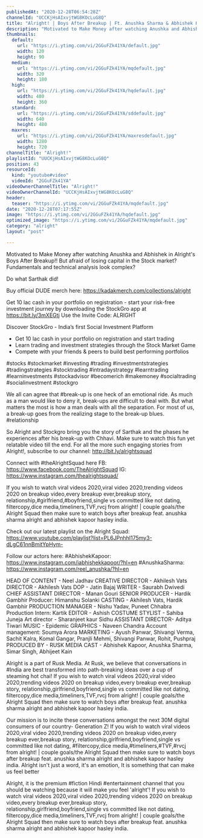```yaml
---
publishedAt: "2020-12-28T06:54:28Z"
channelId: "UCCKjHsAIxvjtWG8KOcLuG8Q"
title: "Alright! | Boys After Breakup | Ft. Anushka Sharma & Abhishek Kapoor"
description: "Motivated to Make Money after watching Anushka and Abhishek in Alright's Boys After Breakup!!\nBut afraid of losing capital in the Stock market?\nFundamentals and technical analysis look complex?\n\nDo what Sarthak did!\n\nBuy official DUDE merch here: https://kadakmerch.com/collections/alright\n\n\nGet 10 lac cash in your portfolio on registration - start your risk-free investment journey by downloading the StockGro app at https://bit.ly/3mXEGtj\nUse the Invite Code: ALRIGHT\n\nDiscover StockGro - India’s first Social Investment Platform\n\n- Get 10 lac cash in your portfolio on registration and start trading\n- Learn trading and investment strategies through the Stock Market Game\n- Compete with your friends & peers to build best performing portfolios\n\n#stocks #stockmarket #investing #trading #investmentstrategies #tradingstrategies #stocktrading #intradaystrategy #learntrading #learninvestments #stockadvisor #becomerich #makemoney #socialtrading #socialinvestment #stockgro\n\nWe all can agree that #break-up is one heck of an emotional ride. As much as a man would like to deny it, break-ups are difficult to deal with. But what matters the most is how a man deals with all the separation. For most of us, a break-up goes from the realizing stage to the break-up blues. #relationship \n\nSo Alright and Stockgro bring you the story of Sarthak and the phases he experiences after his break-up with Chhavi. Make sure to watch this fun yet relatable video till the end. For all the more such engaging stories from Alright!, subscribe to our channel: http://bit.ly/alrightsquad\n\nConnect with #theAlrightSquad here\nFB: https://www.facebook.com/TheAlrightSquad\nIG: https://www.instagram.com/thealrightsquad/\n\nIf you wish to watch viral videos 2020,viral video 2020,trending videos 2020 on breakup video,every breakup ever,breakup story, relationship,#girlfriend,#boyfriend,single vs committed like not dating, filtercopy,dice media,timeliners,TVF,rvcj from alright! | couple goals/the Alright Squad then make sure to watch boys after breakup feat. anushka sharma alright and abhishek kapoor hasley india.\n\nCheck out our latest playlist on the Alright Squad: https://www.youtube.com/playlist?list=PL6JPnhhI175my3-dLgC61nnBmitYpHym-\n\nFollow our actors here:\n#AbhishekKapoor: https://www.instagram.com/iabhishekkapoor/?hl=en\n#AnushkaSharma: https://www.instagram.com/reel_anushka/?hl=en\n\nHEAD OF CONTENT - Neel Jadhav\nCREATIVE DIRECTOR - Akhilesh Vats\nDIRECTOR - Akhilesh Vats\nDOP - Jatin Bajaj\nWRITER - Saurabh Dwivedi\nCHIEF ASSISTANT DIRECTOR - Manan Gouri\nSENIOR PRODUCER - Hardik Gambhir\nProducer: Himanshu Solanki\nCASTING - Akhilesh Vats, Hardik Gambhir\nPRODUCTION MANAGER - Nishu Yadav, Puneet Chhabra\nProduction Intern: Kartik\nEDITOR - Ashish\nCOSTUME STYLIST - Sahiba Juneja\nArt director - Sharanjeet kaur Sidhu\nASSISTANT DIRECTOR- Aditya Tiwari\nMUSIC - Epidemic\nGRAPHICS - Naveen Chandra\nAccount management: Soumya Arora\nMARKETING - Ayush Panwar, Shivangi Verma, Sachit Kalra, Komal Gangar, Pranjli Mehmi, Shivangi Panwar, Rohit, Pushpraj\nPRODUCED BY - RUSK MEDIA\nCAST - Abhishek Kapoor, Anushka Sharma, Simar Singh, Abhijeet Kain\n\nAlright is a part of Rusk Media. At Rusk, we believe that conversations in #India are best transformed into path-breaking ideas over a cup of steaming hot chai! If you wish to watch viral videos 2020,viral video 2020,trending videos 2020 on breakup video,every breakup ever,breakup story, relationship,girlfriend,boyfriend,single vs committed like not dating, filtercopy,dice media,timeliners,TVF,rvcj from alright! | couple goals/the Alright Squad then make sure to watch boys after breakup feat. anushka sharma alright and abhishek kapoor hasley india.\n\nOur mission is to incite these conversations amongst the next 30M digital consumers of our country- Generation Z! If you wish to watch viral videos 2020,viral video 2020,trending videos 2020 on breakup video,every breakup ever,breakup story, relationship,girlfriend,boyfriend,single vs committed like not dating, #filtercopy,dice media,#timeliners,#TVF,#rvcj from alright! | couple goals/the Alright Squad then make sure to watch boys after breakup feat. anushka sharma alright and abhishek kapoor hasley india. Alright isn't just a word, it's an emotion,  It is something that can make us feel better \n\nAlright, it is the premium #fiction Hindi #entertainment channel that you should be watching because it will make you feel 'alright'! If you wish to watch viral videos 2020,viral video 2020,trending videos 2020 on breakup video,every breakup ever,breakup story, relationship,girlfriend,boyfriend,single vs committed like not dating, filtercopy,dice media,timeliners,TVF,rvcj from alright! | couple goals/the Alright Squad then make sure to watch boys after breakup feat. anushka sharma alright and abhishek kapoor hasley india."
thumbnails:
  default:
    url: "https://i.ytimg.com/vi/2GGuFZk41YA/default.jpg"
    width: 120
    height: 90
  medium:
    url: "https://i.ytimg.com/vi/2GGuFZk41YA/mqdefault.jpg"
    width: 320
    height: 180
  high:
    url: "https://i.ytimg.com/vi/2GGuFZk41YA/hqdefault.jpg"
    width: 480
    height: 360
  standard:
    url: "https://i.ytimg.com/vi/2GGuFZk41YA/sddefault.jpg"
    width: 640
    height: 480
  maxres:
    url: "https://i.ytimg.com/vi/2GGuFZk41YA/maxresdefault.jpg"
    width: 1280
    height: 720
channelTitle: "Alright!"
playlistId: "UUCKjHsAIxvjtWG8KOcLuG8Q"
position: 43
resourceId:
  kind: "youtube#video"
  videoId: "2GGuFZk41YA"
videoOwnerChannelTitle: "Alright!"
videoOwnerChannelId: "UCCKjHsAIxvjtWG8KOcLuG8Q"
header:
  teaser: "https://i.ytimg.com/vi/2GGuFZk41YA/mqdefault.jpg"
date: "2020-12-28T07:17:55Z"
image: "https://i.ytimg.com/vi/2GGuFZk41YA/hqdefault.jpg"
optimized_image: "https://i.ytimg.com/vi/2GGuFZk41YA/mqdefault.jpg"
category: "alright"
layout: "post"

---
```

Motivated to Make Money after watching Anushka and Abhishek in Alright's Boys After Breakup!!
But afraid of losing capital in the Stock market?
Fundamentals and technical analysis look complex?

Do what Sarthak did!

Buy official DUDE merch here: https://kadakmerch.com/collections/alright


Get 10 lac cash in your portfolio on registration - start your risk-free investment journey by downloading the StockGro app at https://bit.ly/3mXEGtj
Use the Invite Code: ALRIGHT

Discover StockGro - India’s first Social Investment Platform

- Get 10 lac cash in your portfolio on registration and start trading
- Learn trading and investment strategies through the Stock Market Game
- Compete with your friends & peers to build best performing portfolios

#stocks #stockmarket #investing #trading #investmentstrategies #tradingstrategies #stocktrading #intradaystrategy #learntrading #learninvestments #stockadvisor #becomerich #makemoney #socialtrading #socialinvestment #stockgro

We all can agree that #break-up is one heck of an emotional ride. As much as a man would like to deny it, break-ups are difficult to deal with. But what matters the most is how a man deals with all the separation. For most of us, a break-up goes from the realizing stage to the break-up blues. #relationship 

So Alright and Stockgro bring you the story of Sarthak and the phases he experiences after his break-up with Chhavi. Make sure to watch this fun yet relatable video till the end. For all the more such engaging stories from Alright!, subscribe to our channel: http://bit.ly/alrightsquad

Connect with #theAlrightSquad here
FB: https://www.facebook.com/TheAlrightSquad
IG: https://www.instagram.com/thealrightsquad/

If you wish to watch viral videos 2020,viral video 2020,trending videos 2020 on breakup video,every breakup ever,breakup story, relationship,#girlfriend,#boyfriend,single vs committed like not dating, filtercopy,dice media,timeliners,TVF,rvcj from alright! | couple goals/the Alright Squad then make sure to watch boys after breakup feat. anushka sharma alright and abhishek kapoor hasley india.

Check out our latest playlist on the Alright Squad: https://www.youtube.com/playlist?list=PL6JPnhhI175my3-dLgC61nnBmitYpHym-

Follow our actors here:
#AbhishekKapoor: https://www.instagram.com/iabhishekkapoor/?hl=en
#AnushkaSharma: https://www.instagram.com/reel_anushka/?hl=en

HEAD OF CONTENT - Neel Jadhav
CREATIVE DIRECTOR - Akhilesh Vats
DIRECTOR - Akhilesh Vats
DOP - Jatin Bajaj
WRITER - Saurabh Dwivedi
CHIEF ASSISTANT DIRECTOR - Manan Gouri
SENIOR PRODUCER - Hardik Gambhir
Producer: Himanshu Solanki
CASTING - Akhilesh Vats, Hardik Gambhir
PRODUCTION MANAGER - Nishu Yadav, Puneet Chhabra
Production Intern: Kartik
EDITOR - Ashish
COSTUME STYLIST - Sahiba Juneja
Art director - Sharanjeet kaur Sidhu
ASSISTANT DIRECTOR- Aditya Tiwari
MUSIC - Epidemic
GRAPHICS - Naveen Chandra
Account management: Soumya Arora
MARKETING - Ayush Panwar, Shivangi Verma, Sachit Kalra, Komal Gangar, Pranjli Mehmi, Shivangi Panwar, Rohit, Pushpraj
PRODUCED BY - RUSK MEDIA
CAST - Abhishek Kapoor, Anushka Sharma, Simar Singh, Abhijeet Kain

Alright is a part of Rusk Media. At Rusk, we believe that conversations in #India are best transformed into path-breaking ideas over a cup of steaming hot chai! If you wish to watch viral videos 2020,viral video 2020,trending videos 2020 on breakup video,every breakup ever,breakup story, relationship,girlfriend,boyfriend,single vs committed like not dating, filtercopy,dice media,timeliners,TVF,rvcj from alright! | couple goals/the Alright Squad then make sure to watch boys after breakup feat. anushka sharma alright and abhishek kapoor hasley india.

Our mission is to incite these conversations amongst the next 30M digital consumers of our country- Generation Z! If you wish to watch viral videos 2020,viral video 2020,trending videos 2020 on breakup video,every breakup ever,breakup story, relationship,girlfriend,boyfriend,single vs committed like not dating, #filtercopy,dice media,#timeliners,#TVF,#rvcj from alright! | couple goals/the Alright Squad then make sure to watch boys after breakup feat. anushka sharma alright and abhishek kapoor hasley india. Alright isn't just a word, it's an emotion,  It is something that can make us feel better 

Alright, it is the premium #fiction Hindi #entertainment channel that you should be watching because it will make you feel 'alright'! If you wish to watch viral videos 2020,viral video 2020,trending videos 2020 on breakup video,every breakup ever,breakup story, relationship,girlfriend,boyfriend,single vs committed like not dating, filtercopy,dice media,timeliners,TVF,rvcj from alright! | couple goals/the Alright Squad then make sure to watch boys after breakup feat. anushka sharma alright and abhishek kapoor hasley india.